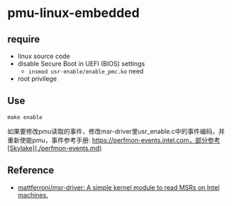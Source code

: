 # pmu-linux-embedded

## require

- linux source code
- disable Secure Boot in UEFI (BIOS) settings
    - `insmod usr-enable/enable_pmc.ko` need
- root privilege

## Use

```
make enable
```

如果要修改pmu读取的事件，修改msr-driver里usr_enable.c中的事件编码，并重新使能pmu，事件参考手册: https://perfmon-events.intel.com，部分参考[Skylake](./perfmon-events.md)

## Reference

- [mattferroni/msr-driver: A simple kernel module to read MSRs on Intel machines.](https://github.com/mattferroni/msr-driver)
